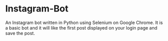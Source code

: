 # Instagram-Bot
An Instagram bot written in Python using Selenium on Google Chrome. It is a basic bot and it will like the first post displayed on your login page and save the post.
